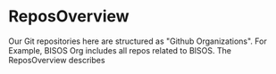 # ReposOverview
Our Git repositories here are structured  as "Github Organizations". For Example, BISOS Org includes all repos related to BISOS. The ReposOverview describes
